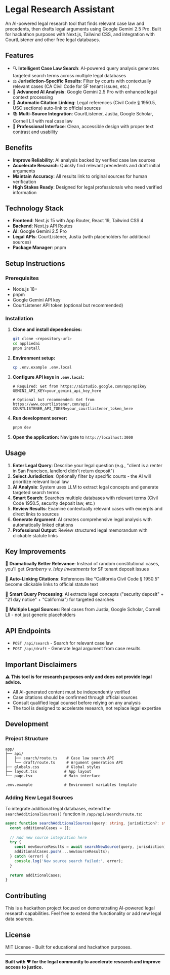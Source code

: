 # Legal Research Assistant

An AI-powered legal research tool that finds relevant case law and precedents, then drafts legal arguments using Google Gemini 2.5 Pro. Built for hackathon purposes with Next.js, Tailwind CSS, and integration with CourtListener and other free legal databases.

## Features

- 🔍 **Intelligent Case Law Search**: AI-powered query analysis generates targeted search terms across multiple legal databases
- ⚖️ **Jurisdiction-Specific Results**: Filter by courts with contextually relevant cases (CA Civil Code for SF tenant issues, etc.)  
- 🤖 **Advanced AI Analysis**: Google Gemini 2.5 Pro with enhanced legal context processing
- 🔗 **Automatic Citation Linking**: Legal references (Civil Code § 1950.5, USC sections) auto-link to official sources
- 📚 **Multi-Source Integration**: CourtListener, Justia, Google Scholar, Cornell LII with real case law
- 📱 **Professional Interface**: Clean, accessible design with proper text contrast and usability

## Benefits

- **Improve Reliability**: AI analysis backed by verified case law sources
- **Accelerate Research**: Quickly find relevant precedents and draft initial arguments  
- **Maintain Accuracy**: All results link to original sources for human verification
- **High Stakes Ready**: Designed for legal professionals who need verified information

## Technology Stack

- **Frontend**: Next.js 15 with App Router, React 19, Tailwind CSS 4
- **Backend**: Next.js API Routes
- **AI**: Google Gemini 2.5 Pro
- **Legal APIs**: CourtListener, Justia (with placeholders for additional sources)
- **Package Manager**: pnpm

## Setup Instructions

### Prerequisites

- Node.js 18+ 
- pnpm
- Google Gemini API key
- CourtListener API token (optional but recommended)

### Installation

1. **Clone and install dependencies:**
   ```bash
   git clone <repository-url>
   cd appliedai
   pnpm install
   ```

2. **Environment setup:**
   ```bash
   cp .env.example .env.local
   ```

3. **Configure API keys in `.env.local`:**
   ```env
   # Required: Get from https://aistudio.google.com/app/apikey
   GEMINI_API_KEY=your_gemini_api_key_here
   
   # Optional but recommended: Get from https://www.courtlistener.com/api/
   COURTLISTENER_API_TOKEN=your_courtlistener_token_here
   ```

4. **Run development server:**
   ```bash
   pnpm dev
   ```

5. **Open the application:**
   Navigate to `http://localhost:3000`

## Usage

1. **Enter Legal Query**: Describe your legal question (e.g., "client is a renter in San Francisco, landlord didn't return deposit")
2. **Select Jurisdiction**: Optionally filter by specific courts - the AI will prioritize relevant local law
3. **AI Analysis**: System uses LLM to extract legal concepts and generate targeted search terms
4. **Smart Search**: Searches multiple databases with relevant terms (Civil Code 1950.5, security deposit law, etc.)
5. **Review Results**: Examine contextually relevant cases with excerpts and direct links to sources
6. **Generate Argument**: AI creates comprehensive legal analysis with automatically linked citations
7. **Professional Output**: Review structured legal memorandum with clickable statute links

## Key Improvements

🎯 **Dramatically Better Relevance**: Instead of random constitutional cases, you'll get *Granberry v. Islay Investments* for SF tenant deposit issues

🔗 **Auto-Linking Citations**: References like "California Civil Code § 1950.5" become clickable links to official statute text

🧠 **Smart Query Processing**: AI extracts legal concepts ("security deposit" + "21 day notice" + "California") for targeted searches

📖 **Multiple Legal Sources**: Real cases from Justia, Google Scholar, Cornell LII - not just generic placeholders

## API Endpoints

- `POST /api/search` - Search for relevant case law
- `POST /api/draft` - Generate legal argument from case results

## Important Disclaimers

⚠️ **This tool is for research purposes only and does not provide legal advice.**

- All AI-generated content must be independently verified
- Case citations should be confirmed through official sources  
- Consult qualified legal counsel before relying on any analysis
- The tool is designed to accelerate research, not replace legal expertise

## Development

### Project Structure
```
app/
├── api/
│   ├── search/route.ts    # Case law search API
│   └── draft/route.ts     # Argument generation API
├── globals.css            # Global styles
├── layout.tsx            # App layout
└── page.tsx              # Main interface

.env.example              # Environment variables template
```

### Adding New Legal Sources

To integrate additional legal databases, extend the `searchAdditionalSources()` function in `/app/api/search/route.ts`:

```typescript
async function searchAdditionalSources(query: string, jurisdiction?: string) {
  const additionalCases = [];
  
  // Add new source integration here
  try {
    const newSourceResults = await searchNewSource(query, jurisdiction);
    additionalCases.push(...newSourceResults);
  } catch (error) {
    console.log('New source search failed:', error);
  }
  
  return additionalCases;
}
```

## Contributing

This is a hackathon project focused on demonstrating AI-powered legal research capabilities. Feel free to extend the functionality or add new legal data sources.

## License

MIT License - Built for educational and hackathon purposes.

---

**Built with ❤️ for the legal community to accelerate research and improve access to justice.**